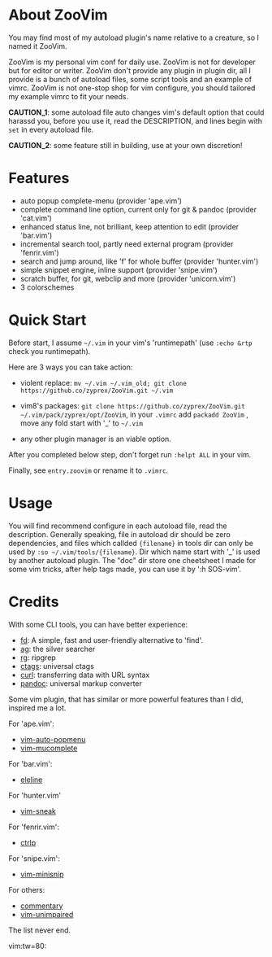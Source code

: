 <!-- 🐀🐁🐂🐃🐄🐅🐆🐇🐈🐉🐊🐋🐌🐍🐎🐏🐐🐑🐒🐓🐔🐕🐖🐗🐘🐙🐚🐛🐜🐝🐞🐟🐠🐡🐢🐣🐤🐥🐦🐧🐨🐩🐪🐫🐬🐭🐮🐯🐰🐱🐲🐳🐴🐵🐶🐷🐸🐹🐺🐻🐼🐽 -->
# About ZooVim

You may find most of my autoload plugin's name relative to a creature, so I
named it ZooVim.

ZooVim is my personal vim conf for daily use. ZooVim is not for developer but for
editor or writer. ZooVim don't provide any plugin in plugin dir, all I provide
is a bunch of autoload files, some script tools and an example of vimrc. ZooVim
is not one-stop shop for vim configure, you should tailored my example vimrc to fit
your needs.

**CAUTION_1**: some autoload file auto changes vim's default option that could
harassd you, before you use it, read the DESCRIPTION, and lines begin with
`set` in every autoload file.

**CAUTION_2**: some feature still in building, use at your own discretion!


# Features

- auto popup complete-menu (provider 'ape.vim')
- complete command line option, current only for git & pandoc (provider 'cat.vim')
- enhanced status line, not brilliant, keep attention to edit (provider 'bar.vim')
- incremental search tool, partly need external program (provider 'fenrir.vim')
- search and jump around, like 'f' for whole buffer (provider 'hunter.vim')
- simple snippet engine, inline support (provider 'snipe.vim')
- scratch buffer, for git, webclip and more (provider 'unicorn.vim')
- 3 colorschemes

# Quick Start

Before start, I assume `~/.vim` in your vim's 'runtimepath' (use `:echo &rtp`
check you runtimepath).

Here are 3 ways you can take action:

- violent replace:
 `mv ~/.vim ~/.vim_old; git clone https://github.co/zyprex/ZooVim.git ~/.vim`

- vim8's packages: `git clone https://github.co/zyprex/ZooVim.git
  ~/.vim/pack/zyprex/opt/ZooVim`, in your `.vimrc` add `packadd ZooVim` ,
  move any fold start with '\_' to `~/.vim`

- any other plugin manager is an viable option.

After you completed below step, don't forget run `:helpt ALL` in your vim.

Finally, see `entry.zoovim` or rename it to `.vimrc`.

# Usage

You will find recommend configure in each autoload file, read the description.
Generally speaking, file in autoload dir should be zero dependencies, and files
which callded `{filename}` in tools dir can only be used by
`:so ~/.vim/tools/{filename}`. Dir which name start with '\_' is used by another
autoload plugin. The "doc" dir store one cheetsheet I made for some vim tricks,
after help tags made, you can use it by ':h SOS-vim'.

# Credits

With some CLI tools, you can have better experience:

- [fd](https://github.com/sharkdp/fd): A simple, fast and user-friendly alternative to 'find'.
- [ag](https://github.com/ggreer/the_silver_searcher): the silver searcher
- [rg](https://github.com/BurntSushi/ripgrep): ripgrep
- [ctags](https://github.com/universal-ctags/ctags): universal ctags
- [curl](https://curl.se/download.html): transferring data with URL syntax
- [pandoc](https://github.com/jgm/pandoc): universal markup converter
<!-- https://www.doxygen.nl/download.html -->

Some vim plugin, that has similar or more powerful features than I did, inspired me a lot.

For 'ape.vim':

- [vim-auto-popmenu](https://github.com/skywind3000/vim-auto-popmenu)
- [vim-mucomplete](https://github.com/lifepillar/vim-mucomplete)

For 'bar.vim':

- [eleline](https://github.com/liuchengxu/eleline.vim)

For 'hunter.vim'

- [vim-sneak](https://github.com/justinmk/vim-sneak)

For 'fenrir.vim':

- [ctrlp](https://github.com/ctrlpvim/ctrlp.vim)

For 'snipe.vim':

- [vim-minisnip](https://github.com/tckmn/vim-minisnip)

For others:

- [commentary](https://github.com/tpope/commentary)
- [vim-unimpaired](https://github.com/tpope/vim-unimpaired)

The list never end.

 vim:tw=80:

